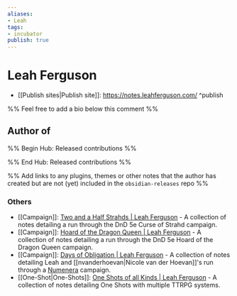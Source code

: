 ```yaml
---
aliases:
- Leah
tags:
- incubator
publish: true
---
```


# Leah Ferguson

<!-- - GitHub: [{{title}}](https://github.com/{{title}}/) ^github-->
<!-- - Discord: `@` ^discord-->
<!-- - Website: <https://> ^website-->
- [[Publish sites|Publish site]]: <https://notes.leahferguson.com/> ^publish

%% Feel free to add a bio below this comment %%


## Author of

%% Begin Hub: Released contributions %%

<!--
### Plugins
-->

<!--
### Themes
-->

%% End Hub: Released contributions %%

%% Add links to any plugins, themes or other notes that the author has created but are not (yet) included in the `obsidian-releases` repo %%

<!--
### Unlisted plugins
-->

### Others
- [[Campaign]]: [Two and a Half Strahds | Leah Ferguson](https://notes.leahferguson.com/games/campaigns/two-and-a-half-strahds) - A collection of notes detailing a run through the DnD 5e Curse of Strahd campaign.
- [[Campaign]]: [Hoard of the Dragon Queen | Leah Ferguson](https://notes.leahferguson.com/games/campaigns/hoard-of-the-dragon-queen) - A collection of notes detailing a run through the DnD 5e Hoard of the Dragon Queen campaign.
- [[Campaign]]: [Days of Obligation | Leah Ferguson](http://notes.leahferguson.com/games/campaigns/numenera-days-of-obligation) - A collection of notes detailing Leah and [[nvanderhoevan|Nicole van der Hoevan]]'s run through a [Numenera](http://numenera.com) campaign.
- [[One-Shot|One-Shots]]: [One Shots of all Kinds | Leah Ferguson](https://notes.leahferguson.com/60+Games/62+Campaigns/62.01+One+Shots/62.01+One+Shots) - A collection of notes detailing One Shots with multiple TTRPG systems.

<!--
## Sponsor this author
-->

<!-- - [[GitHub sponsors]]: [Sponsor @{{title}} on GitHub Sponsors](https://github.com/sponsors/{{title}}) ^github-sponsor-->
<!-- - [[Buy me a coffee]]: <https://> ^buy-me-a-coffee-->
<!-- - [[PayPal]]: <https://> ^paypal-->
<!-- - [[Patreon]]: <https://> ^patreon-->

<!--
## Follow this author
-->

<!-- - [[YouTube Channels|On YouTube]]: <https://> ^youtube-->
<!-- - Twitter: <https://> ^twitter-->
<!-- - ... -->
